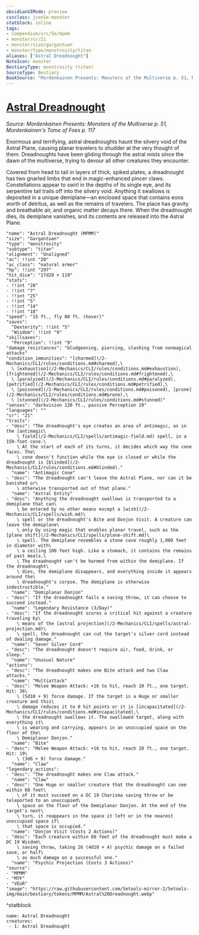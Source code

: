 ```yaml
---
obsidianUIMode: preview
cssclass: json5e-monster
statblock: inline
tags:
- compendium/src/5e/mpmm
- monster/cr/21
- monster/size/gargantuan
- monster/type/monstrosity/titan
aliases: ["Astral Dreadnought"]
NoteIcon: monster
BestiaryType: monstrosity (titan)
SourceType: Bestiary
BookSource: "Mordenkainen Presents: Monsters of the Multiverse p. 51, Mordenkainen's Tome of Foes p. 117"
---
```

# [Astral Dreadnought](2-Mechanics/CLI/bestiary/monstrosity/astral-dreadnought-mpmm.md)
*Source: Mordenkainen Presents: Monsters of the Multiverse p. 51, Mordenkainen's Tome of Foes p. 117*  

Enormous and terrifying, astral dreadnoughts haunt the silvery void of the Astral Plane, causing planar travelers to shudder at the very thought of them. Dreadnoughts have been gliding through the astral mists since the dawn of the multiverse, trying to devour all other creatures they encounter.

Covered from head to tail in layers of thick, spiked plates, a dreadnought has two gnarled limbs that end in magic-enhanced pincer claws. Constellations appear to swirl in the depths of its single eye, and its serpentine tail trails off into the silvery void. Anything it swallows is deposited in a unique demiplane—an enclosed space that contains eons worth of detritus, as well as the remains of travelers. The place has gravity and breathable air, and organic matter decays there. When the dreadnought dies, its demiplane vanishes, and its contents are released into the Astral Plane.

```statblock
"name": "Astral Dreadnought (MPMM)"
"size": "Gargantuan"
"type": "monstrosity"
"subtype": "titan"
"alignment": "Unaligned"
"ac": !!int "20"
"ac_class": "natural armor"
"hp": !!int "297"
"hit_dice": "17d20 + 119"
"stats":
- !!int "28"
- !!int "7"
- !!int "25"
- !!int "5"
- !!int "14"
- !!int "18"
"speed": "15 ft., fly 80 ft. (hover)"
"saves":
  "Dexterity": !!int "5"
  "Wisdom": !!int "9"
"skillsaves":
  "Perception": !!int "9"
"damage_resistances": "bludgeoning, piercing, slashing from nonmagical attacks"
"condition_immunities": "[charmed](/2-Mechanics/CLI/rules/conditions.md#charmed),\
  \ [exhaustion](/2-Mechanics/CLI/rules/conditions.md#exhaustion), [frightened](/2-Mechanics/CLI/rules/conditions.md#frightened),\
  \ [paralyzed](/2-Mechanics/CLI/rules/conditions.md#paralyzed), [petrified](/2-Mechanics/CLI/rules/conditions.md#petrified),\
  \ [poisoned](/2-Mechanics/CLI/rules/conditions.md#poisoned), [prone](/2-Mechanics/CLI/rules/conditions.md#prone),\
  \ [stunned](/2-Mechanics/CLI/rules/conditions.md#stunned)"
"senses": "darkvision 120 ft., passive Perception 19"
"languages": ""
"cr": "21"
"traits":
- "desc": "The dreadnought's eye creates an area of antimagic, as in the [antimagic\
    \ field](/2-Mechanics/CLI/spells/antimagic-field.md) spell, in a 150-foot cone.\
    \ At the start of each of its turns, it decides which way the cone faces. The\
    \ cone doesn't function while the eye is closed or while the dreadnought is [blinded](/2-Mechanics/CLI/rules/conditions.md#blinded)."
  "name": "Antimagic Cone"
- "desc": "The dreadnought can't leave the Astral Plane, nor can it be banished or\
    \ otherwise transported out of that plane."
  "name": "Astral Entity"
- "desc": "Anything the dreadnought swallows is transported to a demiplane that can\
    \ be entered by no other means except a [wish](/2-Mechanics/CLI/spells/wish.md)\
    \ spell or the dreadnought's Bite and Donjon Visit. A creature can leave the demiplane\
    \ only by using magic that enables planar travel, such as the [plane shift](/2-Mechanics/CLI/spells/plane-shift.md)\
    \ spell. The demiplane resembles a stone cave roughly 1,000 feet in diameter with\
    \ a ceiling 100 feet high. Like a stomach, it contains the remains of past meals.\
    \ The dreadnought can't be harmed from within the demiplane. If the dreadnought\
    \ dies, the demiplane disappears, and everything inside it appears around the\
    \ dreadnought's corpse. The demiplane is otherwise indestructible."
  "name": "Demiplanar Donjon"
- "desc": "If the dreadnought fails a saving throw, it can choose to succeed instead."
  "name": "Legendary Resistance (3/Day)"
- "desc": "If the dreadnought scores a critical hit against a creature traveling by\
    \ means of the [astral projection](/2-Mechanics/CLI/spells/astral-projection.md)\
    \ spell, the dreadnought can cut the target's silver cord instead of dealing damage."
  "name": "Sever Silver Cord"
- "desc": "The dreadnought doesn't require air, food, drink, or sleep."
  "name": "Unusual Nature"
"actions":
- "desc": "The dreadnought makes one Bite attack and two Claw attacks."
  "name": "Multiattack"
- "desc": "Melee Weapon Attack: +16 to hit, reach 10 ft., one target. Hit: 36\
    \ (5d10 + 9) force damage. If the target is a Huge or smaller creature and this\
    \ damage reduces it to 0 hit points or it is [incapacitated](/2-Mechanics/CLI/rules/conditions.md#incapacitated),\
    \ the dreadnought swallows it. The swallowed target, along with everything it\
    \ is wearing and carrying, appears in an unoccupied space on the floor of the\
    \ Demiplanar Donjon."
  "name": "Bite"
- "desc": "Melee Weapon Attack: +16 to hit, reach 20 ft., one target. Hit: 19\
    \ (3d6 + 9) force damage."
  "name": "Claw"
"legendary_actions":
- "desc": "The dreadnought makes one Claw attack."
  "name": "Claw"
- "desc": "One Huge or smaller creature that the dreadnought can see within 60 feet\
    \ of it must succeed on a DC 19 Charisma saving throw or be teleported to an unoccupied\
    \ space on the floor of the Demiplanar Donjon. At the end of the target's next\
    \ turn, it reappears in the space it left or in the nearest unoccupied space if\
    \ that space is occupied."
  "name": "Donjon Visit (Costs 2 Actions)"
- "desc": "Each creature within 60 feet of the dreadnought must make a DC 19 Wisdom\
    \ saving throw, taking 26 (4d10 + 4) psychic damage on a failed save, or half\
    \ as much damage on a successful one."
  "name": "Psychic Projection (Costs 3 Actions)"
"source":
- "MPMM"
- "MTF"
- "VEoR"
"image": "https://raw.githubusercontent.com/5etools-mirror-2/5etools-img/main/bestiary/tokens/MPMM/Astral%20Dreadnought.webp"
```
^statblock

```encounter-table
name: Astral Dreadnought
creatures:
 - 1: Astral Dreadnought
```